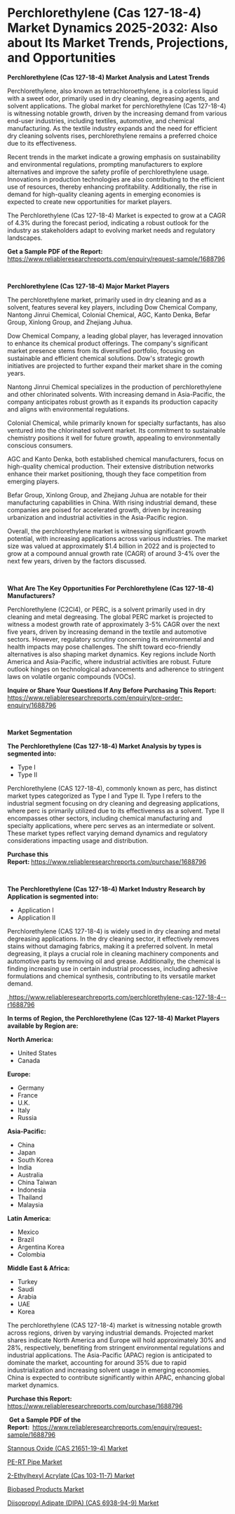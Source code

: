 <p><h1>Perchlorethylene (Cas 127-18-4) Market Dynamics 2025-2032: Also about Its Market Trends, Projections, and Opportunities</h1></p><p><strong>Perchlorethylene (Cas 127-18-4) Market Analysis and Latest Trends</strong></p>
<p><p>Perchlorethylene, also known as tetrachloroethylene, is a colorless liquid with a sweet odor, primarily used in dry cleaning, degreasing agents, and solvent applications. The global market for perchlorethylene (Cas 127-18-4) is witnessing notable growth, driven by the increasing demand from various end-user industries, including textiles, automotive, and chemical manufacturing. As the textile industry expands and the need for efficient dry cleaning solvents rises, perchlorethylene remains a preferred choice due to its effectiveness.</p><p>Recent trends in the market indicate a growing emphasis on sustainability and environmental regulations, prompting manufacturers to explore alternatives and improve the safety profile of perchlorethylene usage. Innovations in production technologies are also contributing to the efficient use of resources, thereby enhancing profitability. Additionally, the rise in demand for high-quality cleaning agents in emerging economies is expected to create new opportunities for market players.</p><p>The Perchlorethylene (Cas 127-18-4) Market is expected to grow at a CAGR of 4.3% during the forecast period, indicating a robust outlook for the industry as stakeholders adapt to evolving market needs and regulatory landscapes.</p></p>
<p><strong>Get a Sample PDF of the Report:&nbsp;</strong> <a href="https://www.reliableresearchreports.com/enquiry/request-sample/1688796?utm_campaign=115&utm_medium=2&utm_source=Github&utm_content=ia&utm_term=26032025&utm_id=perchlorethylene-cas-127-18-4">https://www.reliableresearchreports.com/enquiry/request-sample/1688796</a></p>
<p>&nbsp;</p>
<p><strong>Perchlorethylene (Cas 127-18-4) Major Market Players</strong></p>
<p><p>The perchlorethylene market, primarily used in dry cleaning and as a solvent, features several key players, including Dow Chemical Company, Nantong Jinrui Chemical, Colonial Chemical, AGC, Kanto Denka, Befar Group, Xinlong Group, and Zhejiang Juhua. </p><p>Dow Chemical Company, a leading global player, has leveraged innovation to enhance its chemical product offerings. The company's significant market presence stems from its diversified portfolio, focusing on sustainable and efficient chemical solutions. Dow's strategic growth initiatives are projected to further expand their market share in the coming years.</p><p>Nantong Jinrui Chemical specializes in the production of perchlorethylene and other chlorinated solvents. With increasing demand in Asia-Pacific, the company anticipates robust growth as it expands its production capacity and aligns with environmental regulations.</p><p>Colonial Chemical, while primarily known for specialty surfactants, has also ventured into the chlorinated solvent market. Its commitment to sustainable chemistry positions it well for future growth, appealing to environmentally conscious consumers.</p><p>AGC and Kanto Denka, both established chemical manufacturers, focus on high-quality chemical production. Their extensive distribution networks enhance their market positioning, though they face competition from emerging players. </p><p>Befar Group, Xinlong Group, and Zhejiang Juhua are notable for their manufacturing capabilities in China. With rising industrial demand, these companies are poised for accelerated growth, driven by increasing urbanization and industrial activities in the Asia-Pacific region.</p><p>Overall, the perchlorethylene market is witnessing significant growth potential, with increasing applications across various industries. The market size was valued at approximately $1.4 billion in 2022 and is projected to grow at a compound annual growth rate (CAGR) of around 3-4% over the next few years, driven by the factors discussed.</p></p>
<p>&nbsp;</p>
<p><strong>What Are The Key Opportunities For Perchlorethylene (Cas 127-18-4) Manufacturers?</strong></p>
<p><p>Perchlorethylene (C2Cl4), or PERC, is a solvent primarily used in dry cleaning and metal degreasing. The global PERC market is projected to witness a modest growth rate of approximately 3-5% CAGR over the next five years, driven by increasing demand in the textile and automotive sectors. However, regulatory scrutiny concerning its environmental and health impacts may pose challenges. The shift toward eco-friendly alternatives is also shaping market dynamics. Key regions include North America and Asia-Pacific, where industrial activities are robust. Future outlook hinges on technological advancements and adherence to stringent laws on volatile organic compounds (VOCs).</p></p>
<p><strong>Inquire or Share Your Questions If Any Before Purchasing This Report:</strong> <a href="https://www.reliableresearchreports.com/enquiry/pre-order-enquiry/1688796?utm_campaign=115&utm_medium=2&utm_source=Github&utm_content=ia&utm_term=26032025&utm_id=perchlorethylene-cas-127-18-4">https://www.reliableresearchreports.com/enquiry/pre-order-enquiry/1688796</a></p>
<p>&nbsp;</p>
<p><strong>Market Segmentation</strong></p>
<p><strong>The Perchlorethylene (Cas 127-18-4) Market Analysis by types is segmented into:</strong></p>
<p><ul><li>Type I</li><li>Type II</li></ul></p>
<p><p>Perchlorethylene (CAS 127-18-4), commonly known as perc, has distinct market types categorized as Type I and Type II. Type I refers to the industrial segment focusing on dry cleaning and degreasing applications, where perc is primarily utilized due to its effectiveness as a solvent. Type II encompasses other sectors, including chemical manufacturing and specialty applications, where perc serves as an intermediate or solvent. These market types reflect varying demand dynamics and regulatory considerations impacting usage and distribution.</p></p>
<p><strong>Purchase this Report:&nbsp;</strong><a href="https://www.reliableresearchreports.com/purchase/1688796?utm_campaign=115&utm_medium=2&utm_source=Github&utm_content=ia&utm_term=26032025&utm_id=perchlorethylene-cas-127-18-4">https://www.reliableresearchreports.com/purchase/1688796</a></p>
<p>&nbsp;</p>
<p><strong>The Perchlorethylene (Cas 127-18-4) Market Industry Research by Application is segmented into:</strong></p>
<p><ul><li>Application I</li><li>Application II</li></ul></p>
<p><p>Perchlorethylene (CAS 127-18-4) is widely used in dry cleaning and metal degreasing applications. In the dry cleaning sector, it effectively removes stains without damaging fabrics, making it a preferred solvent. In metal degreasing, it plays a crucial role in cleaning machinery components and automotive parts by removing oil and grease. Additionally, the chemical is finding increasing use in certain industrial processes, including adhesive formulations and chemical synthesis, contributing to its versatile market demand.</p></p>
<p><a href="https://www.reliableresearchreports.com/perchlorethylene-cas-127-18-4--r1688796?utm_campaign=115&utm_medium=2&utm_source=Github&utm_content=ia&utm_term=26032025&utm_id=perchlorethylene-cas-127-18-4">&nbsp;https://www.reliableresearchreports.com/perchlorethylene-cas-127-18-4--r1688796</a></p>
<p><strong>In terms of Region, the Perchlorethylene (Cas 127-18-4) Market Players available by Region are:</strong></p>
<p>
    <p> <strong> North America: </strong>
        <ul>
            <li>United States</li>
            <li>Canada</li>
        </ul>
        </p> 
    <p> <strong> Europe: </strong>
        <ul>
            <li>Germany</li>
            <li>France</li>
            <li>U.K.</li>
            <li>Italy</li>
            <li>Russia</li>
        </ul>
        </p> 
    <p> <strong> Asia-Pacific: </strong>
        <ul>
            <li>China</li>
            <li>Japan</li>
            <li>South Korea</li>
            <li>India</li>
            <li>Australia</li>
            <li>China Taiwan</li>
            <li>Indonesia</li>
            <li>Thailand</li>
            <li>Malaysia</li>
        </ul>
        </p> 
    <p> <strong> Latin America: </strong>
        <ul>
            <li>Mexico</li>
            <li>Brazil</li>
            <li>Argentina Korea</li>
            <li>Colombia</li>
        </ul>
        </p> 
    <p> <strong> Middle East & Africa: </strong>
        <ul>
            <li>Turkey</li>
            <li>Saudi</li>
            <li>Arabia</li>
            <li>UAE</li>
            <li>Korea</li>
        </ul>
    </p>
    </p>
<p><p>The perchlorethylene (CAS 127-18-4) market is witnessing notable growth across regions, driven by varying industrial demands. Projected market shares indicate North America and Europe will hold approximately 30% and 28%, respectively, benefiting from stringent environmental regulations and industrial applications. The Asia-Pacific (APAC) region is anticipated to dominate the market, accounting for around 35% due to rapid industrialization and increasing solvent usage in emerging economies. China is expected to contribute significantly within APAC, enhancing global market dynamics.</p></p>
<p><strong>Purchase this Report: </strong><a href="https://www.reliableresearchreports.com/purchase/1688796?utm_campaign=115&utm_medium=2&utm_source=Github&utm_content=ia&utm_term=26032025&utm_id=perchlorethylene-cas-127-18-4">https://www.reliableresearchreports.com/purchase/1688796</a></p>
<p>&nbsp;<strong>Get a Sample PDF of the Report:&nbsp;&nbsp;</strong><a href="https://www.reliableresearchreports.com/enquiry/request-sample/1688796?utm_campaign=115&utm_medium=2&utm_source=Github&utm_content=ia&utm_term=26032025&utm_id=perchlorethylene-cas-127-18-4">https://www.reliableresearchreports.com/enquiry/request-sample/1688796</a></p>
<p><strong></strong></p>
<p><p><a href="https://github.com/billejuman43/Market-Research-Report-List-1/blob/main/stannous-oxide-cas-21651-19-4-market.md?utm_campaign=115&utm_medium=2&utm_source=Github&utm_content=ia&utm_term=26032025&utm_id=perchlorethylene-cas-127-18-4">Stannous Oxide (CAS 21651-19-4) Market</a></p><p><a href="https://github.com/dafertsuria/Market-Research-Report-List-1/blob/main/pe-rt-pipe-market.md?utm_campaign=115&utm_medium=2&utm_source=Github&utm_content=ia&utm_term=26032025&utm_id=perchlorethylene-cas-127-18-4">PE-RT Pipe Market</a></p><p><a href="https://github.com/rocicbenton/Market-Research-Report-List-1/blob/main/2-ethylhexyl-acrylate-cas-103-11-7-market.md?utm_campaign=115&utm_medium=2&utm_source=Github&utm_content=ia&utm_term=26032025&utm_id=perchlorethylene-cas-127-18-4">2-Ethylhexyl Acrylate (Cas 103-11-7) Market</a></p><p><a href="https://github.com/shroffuhpa/Market-Research-Report-List-1/blob/main/biobased-products-market.md?utm_campaign=115&utm_medium=2&utm_source=Github&utm_content=ia&utm_term=26032025&utm_id=perchlorethylene-cas-127-18-4">Biobased Products Market</a></p><p><a href="https://github.com/reeseberro3j/Market-Research-Report-List-1/blob/main/diisopropyl-adipate-dipa-cas-6938-94-9-market.md?utm_campaign=115&utm_medium=2&utm_source=Github&utm_content=ia&utm_term=26032025&utm_id=perchlorethylene-cas-127-18-4">Diisopropyl Adipate (DIPA) (CAS 6938-94-9) Market</a></p></p>